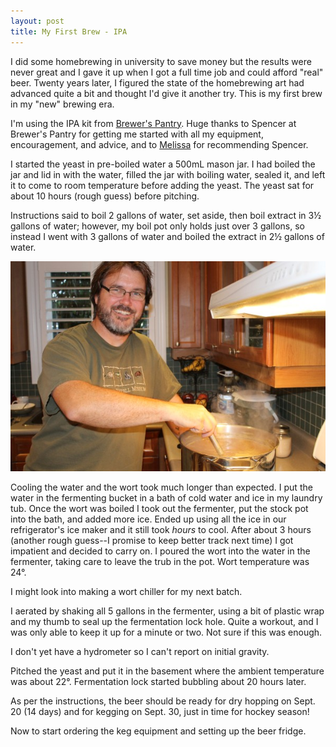 ```yaml
---
layout: post
title: My First Brew - IPA
---
```


I did some homebrewing in university to save money but the results were
never great and I gave it up when I got a full time job and could afford
"real" beer. Twenty years later, I figured the state of the homebrewing
art had advanced quite a bit and thought I'd give it another try. This
is my first brew in my "new" brewing era. 

I'm using the IPA kit from [Brewer's Pantry](http://brewerspantry.com/).
Huge thanks to Spencer at Brewer's Pantry for getting me started with
all my equipment, encouragement, and advice, and to
[Melissa](http://burbsnbeers.blogspot.ca/) for recommending Spencer.

I started the yeast in pre-boiled water a 500mL mason jar. I had boiled
the jar and lid in with the water, filled the jar with boiling water,
sealed it, and left it to come to room temperature before adding the
yeast. The yeast sat for about 10 hours (rough guess) before pitching.

Instructions said to boil 2 gallons of water, set aside, then boil
extract in 3½ gallons of water; however, my boil pot only holds just
over 3 gallons, so instead I went with 3 gallons of water and boiled the
extract in 2½ gallons of water.

![The Happy Brewer Boils His Wort](/images/2013-09-06-happy-brewer.jpg)

Cooling the water and the wort took much longer than expected. I put the
water in the fermenting bucket in a bath of cold water and ice in my
laundry tub. Once the wort was boiled I took out the fermenter, put the
stock pot into the bath, and added more ice. Ended up using all the ice
in our refrigerator's ice maker and it still took *hours* to cool. After
about 3 hours (another rough guess--I promise to keep better track next
time) I got impatient and decided to carry on. I poured the wort into
the water in the fermenter, taking care to leave the trub in the pot.
Wort temperature was 24°.

I might look into making a wort chiller for my next batch.

I aerated by shaking all 5 gallons in the fermenter, using a bit of
plastic wrap and my thumb to seal up the fermentation lock hole. Quite a
workout, and I was only able to keep it up for a minute or two. Not sure
if this was enough.

I don't yet have a hydrometer so I can't report on initial gravity.

Pitched the yeast and put it in the basement where the ambient
temperature was about 22°. Fermentation lock started bubbling about 20
hours later.

As per the instructions, the beer should be ready for dry hopping on
Sept. 20 (14 days) and for kegging on Sept. 30, just in time for hockey
season!

Now to start ordering the keg equipment and setting up the beer fridge.
